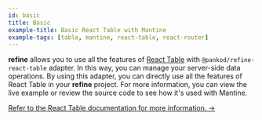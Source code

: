 ```yaml
---
id: basic
title: Basic
example-title: Basic React Table with Mantine
example-tags: [table, mantine, react-table, react-router]
---
```


**refine** allows you to use all the features of [React Table](https://react-table.tanstack.com/) with `@pankod/refine-react-table` adapter. In this way, you can manage your server-side data operations. By using this adapter, you can directly use all the features of React Table in your **refine** project. For more information, you can view the live example or review the source code to see how it's used with Mantine.

[Refer to the React Table documentation for more information. →](/docs/3.xx.xx/packages/documentation/react-table/)

<CodeSandboxExample path="table-mantine-basic" />
